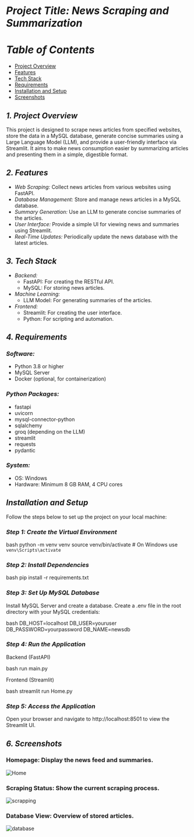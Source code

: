 # *Project Title: News Scraping and Summarization*
# *Table of Contents*

- [Project Overview](#project-overview)
- [Features](#features)
- [Tech Stack](#tech-stack)
- [Requirements](#requirements)
- [Installation and Setup](#installation-and-setup)
- [Screenshots](#screenshots)

## *1. Project Overview*
This project is designed to scrape news articles from specified websites, store the data in a MySQL database, generate concise summaries using a Large Language Model (LLM), and provide a user-friendly interface via Streamlit. It aims to make news consumption easier by summarizing articles and presenting them in a simple, digestible format.

## *2. Features*
- *Web Scraping:* Collect news articles from various websites using FastAPI.
- *Database Management:* Store and manage news articles in a MySQL database.
- *Summary Generation:* Use an LLM to generate concise summaries of the articles.
- *User Interface:* Provide a simple UI for viewing news and summaries using Streamlit.
- *Real-Time Updates:* Periodically update the news database with the latest articles.

## *3. Tech Stack*

- *Backend:*
  - FastAPI: For creating the RESTful API.
  - MySQL: For storing news articles.
- *Machine Learning:*
  - LLM Model: For generating summaries of the articles.
- *Frontend:*
  - Streamlit: For creating the user interface.
  - Python: For scripting and automation.

## *4. Requirements*

### *Software:*
- Python 3.8 or higher
- MySQL Server
- Docker (optional, for containerization)

### *Python Packages:*
- fastapi
- uvicorn
- mysql-connector-python
- sqlalchemy
- groq (depending on the LLM)
- streamlit
- requests
- pydantic

### *System:*
- OS: Windows
- Hardware: Minimum 8 GB RAM, 4 CPU cores

## *Installation and Setup*

Follow the steps below to set up the project on your local machine:

### *Step 1: Create the Virtual Environment*

bash
python -m venv venv
source venv/bin/activate  # On Windows use `venv\Scripts\activate`

### *Step 2: Install Dependencies*

bash
pip install -r requirements.txt

### *Step 3: Set Up MySQL Database*
Install MySQL Server and create a database.
Create a .env file in the root directory with your MySQL credentials:

bash
DB_HOST=localhost
DB_USER=youruser
DB_PASSWORD=yourpassword
DB_NAME=newsdb

### *Step 4: Run the Application*
Backend (FastAPI)

bash
run main.py

Frontend (Streamlit)

bash
streamlit run Home.py

### *Step 5: Access the Application*
Open your browser and navigate to http://localhost:8501 to view the Streamlit UI.

## *6. Screenshots*
### Homepage: Display the news feed and summaries.

![Home](https://github.com/user-attachments/assets/fcac2034-e6c4-419c-b35a-06f8e83eae5f)

### Scraping Status: Show the current scraping process.

![scrapping](https://github.com/user-attachments/assets/54d91f03-b936-4bcd-96bf-3d1e03014728)

### Database View: Overview of stored articles.

![database](https://github.com/user-attachments/assets/9df8018c-e976-4d37-a399-9c94b0a5b4dd)
